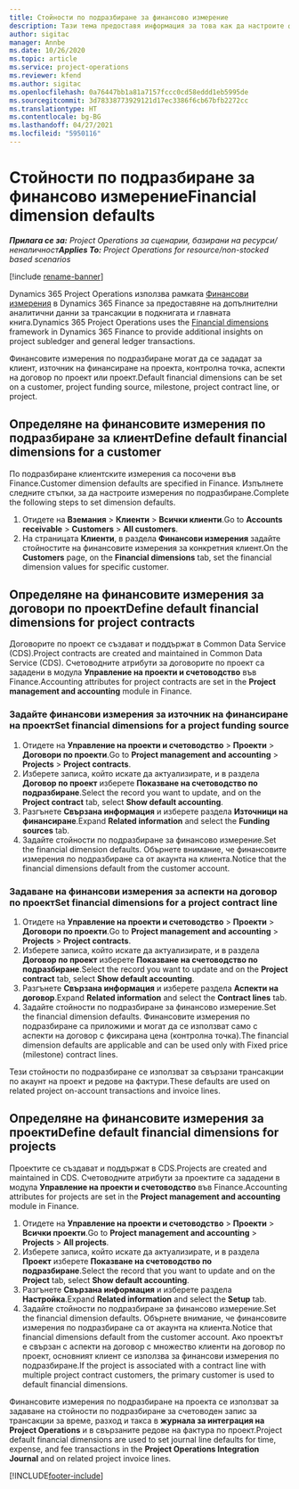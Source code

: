 ```yaml
---
title: Стойности по подразбиране за финансово измерение
description: Тази тема предоставя информация за това как да настроите финансовите измерения по подразбиране.
author: sigitac
manager: Annbe
ms.date: 10/26/2020
ms.topic: article
ms.service: project-operations
ms.reviewer: kfend
ms.author: sigitac
ms.openlocfilehash: 0a76447bb1a81a7157fccc0cd58eddd1eb5995de
ms.sourcegitcommit: 3d78338773929121d17ec3386f6cb67bfb2272cc
ms.translationtype: HT
ms.contentlocale: bg-BG
ms.lasthandoff: 04/27/2021
ms.locfileid: "5950116"
---
```

# <a name="financial-dimension-defaults"></a><span data-ttu-id="23d2b-103">Стойности по подразбиране за финансово измерение</span><span class="sxs-lookup"><span data-stu-id="23d2b-103">Financial dimension defaults</span></span>

<span data-ttu-id="23d2b-104">_**Прилага се за:** Project Operations за сценарии, базирани на ресурси/неналичност_</span><span class="sxs-lookup"><span data-stu-id="23d2b-104">_**Applies To:** Project Operations for resource/non-stocked based scenarios_</span></span>

[!include [rename-banner](~/includes/cc-data-platform-banner.md)]

<span data-ttu-id="23d2b-105">Dynamics 365 Project Operations използва рамката [Финансови измерения](/dynamics365/finance/general-ledger/financial-dimensions) в Dynamics 365 Finance за предоставяне на допълнителни аналитични данни за трансакции в подкнигата и главната книга.</span><span class="sxs-lookup"><span data-stu-id="23d2b-105">Dynamics 365 Project Operations uses the [Financial dimensions](/dynamics365/finance/general-ledger/financial-dimensions) framework in Dynamics 365 Finance to provide additional insights on project subledger and general ledger transactions.</span></span>

<span data-ttu-id="23d2b-106">Финансовите измерения по подразбиране могат да се зададат за клиент, източник на финансиране на проекта, контролна точка, аспекти на договор по проект или проект.</span><span class="sxs-lookup"><span data-stu-id="23d2b-106">Default financial dimensions can be set on a customer, project funding source, milestone, project contract line, or project.</span></span>

## <a name="define-default-financial-dimensions-for-a-customer"></a><span data-ttu-id="23d2b-107">Определяне на финансовите измерения по подразбиране за клиент</span><span class="sxs-lookup"><span data-stu-id="23d2b-107">Define default financial dimensions for a customer</span></span>

<span data-ttu-id="23d2b-108">По подразбиране клиентските измерения са посочени във Finance.</span><span class="sxs-lookup"><span data-stu-id="23d2b-108">Customer dimension defaults are specified in Finance.</span></span> <span data-ttu-id="23d2b-109">Изпълнете следните стъпки, за да настроите измерения по подразбиране.</span><span class="sxs-lookup"><span data-stu-id="23d2b-109">Complete the following steps to set dimension defaults.</span></span>

1. <span data-ttu-id="23d2b-110">Отидете на **Вземания** > **Клиенти** > **Всички клиенти**.</span><span class="sxs-lookup"><span data-stu-id="23d2b-110">Go to **Accounts receivable** > **Customers** > **All customers**.</span></span>
2. <span data-ttu-id="23d2b-111">На страницата **Клиенти**, в раздела **Финансови измерения** задайте стойностите на финансовите измерения за конкретния клиент.</span><span class="sxs-lookup"><span data-stu-id="23d2b-111">On the **Customers** page, on the **Financial dimensions** tab, set the financial dimension values for specific customer.</span></span>

## <a name="define-default-financial-dimensions-for-project-contracts"></a><span data-ttu-id="23d2b-112">Определяне на финансовите измерения за договори по проект</span><span class="sxs-lookup"><span data-stu-id="23d2b-112">Define default financial dimensions for project contracts</span></span>

<span data-ttu-id="23d2b-113">Договорите по проект се създават и поддържат в Common Data Service (CDS).</span><span class="sxs-lookup"><span data-stu-id="23d2b-113">Project contracts are created and maintained in Common Data Service (CDS).</span></span> <span data-ttu-id="23d2b-114">Счетоводните атрибути за договорите по проект са зададени в модула **Управление на проекти и счетоводство** във Finance.</span><span class="sxs-lookup"><span data-stu-id="23d2b-114">Accounting attributes for project contracts are set in the **Project management and accounting** module in Finance.</span></span>

### <a name="set-financial-dimensions-for-a-project-funding-source"></a><span data-ttu-id="23d2b-115">Задайте финансови измерения за източник на финансиране на проект</span><span class="sxs-lookup"><span data-stu-id="23d2b-115">Set financial dimensions for a project funding source</span></span>

1. <span data-ttu-id="23d2b-116">Отидете на **Управление на проекти и счетоводство** > **Проекти** > **Договори по проекти**.</span><span class="sxs-lookup"><span data-stu-id="23d2b-116">Go to **Project management and accounting** > **Projects** > **Project contracts**.</span></span>
2. <span data-ttu-id="23d2b-117">Изберете записа, който искате да актуализирате, и в раздела **Договор по проект** изберете **Показване на счетоводство по подразбиране**.</span><span class="sxs-lookup"><span data-stu-id="23d2b-117">Select the record you want to update, and on the **Project contract** tab, select **Show default accounting**.</span></span>
3. <span data-ttu-id="23d2b-118">Разгънете **Свързана информация** и изберете раздела **Източници на финансиране**.</span><span class="sxs-lookup"><span data-stu-id="23d2b-118">Expand **Related information** and select the **Funding sources** tab.</span></span>
4. <span data-ttu-id="23d2b-119">Задайте стойности по подразбиране за финансово измерение.</span><span class="sxs-lookup"><span data-stu-id="23d2b-119">Set the financial dimension defaults.</span></span> <span data-ttu-id="23d2b-120">Обърнете внимание, че финансовите измерения по подразбиране са от акаунта на клиента.</span><span class="sxs-lookup"><span data-stu-id="23d2b-120">Notice that the financial dimensions default from the customer account.</span></span>

### <a name="set-financial-dimensions-for-a-project-contract-line"></a><span data-ttu-id="23d2b-121">Задаване на финансови измерения за аспекти на договор по проект</span><span class="sxs-lookup"><span data-stu-id="23d2b-121">Set financial dimensions for a project contract line</span></span>

1. <span data-ttu-id="23d2b-122">Отидете на **Управление на проекти и счетоводство** > **Проекти** > **Договори по проекти**.</span><span class="sxs-lookup"><span data-stu-id="23d2b-122">Go to **Project management and accounting** > **Projects** > **Project contracts**.</span></span>
2. <span data-ttu-id="23d2b-123">Изберете записа, който искате да актуализирате, и в раздела **Договор по проект** изберете **Показване на счетоводство по подразбиране**.</span><span class="sxs-lookup"><span data-stu-id="23d2b-123">Select the record you want to update and on the **Project contract** tab, select **Show default accounting**.</span></span>
3. <span data-ttu-id="23d2b-124">Разгънете **Свързана информация** и изберете раздела **Аспекти на договор**.</span><span class="sxs-lookup"><span data-stu-id="23d2b-124">Expand **Related information** and select the **Contract lines** tab.</span></span>
4. <span data-ttu-id="23d2b-125">Задайте стойности по подразбиране за финансово измерение.</span><span class="sxs-lookup"><span data-stu-id="23d2b-125">Set the financial dimension defaults.</span></span> <span data-ttu-id="23d2b-126">Финансовите измерения по подразбиране са приложими и могат да се използват само с аспекти на договор с фиксирана цена (контролна точка).</span><span class="sxs-lookup"><span data-stu-id="23d2b-126">The financial dimension defaults are applicable and can be used only with Fixed price (milestone) contract lines.</span></span>

<span data-ttu-id="23d2b-127">Тези стойности по подразбиране се използват за свързани трансакции по акаунт на проект и редове на фактури.</span><span class="sxs-lookup"><span data-stu-id="23d2b-127">These defaults are used on related project on-account transactions and invoice lines.</span></span>

## <a name="define-default-financial-dimensions-for-projects"></a><span data-ttu-id="23d2b-128">Определяне на финансовите измерения за проекти</span><span class="sxs-lookup"><span data-stu-id="23d2b-128">Define default financial dimensions for projects</span></span>

<span data-ttu-id="23d2b-129">Проектите се създават и поддържат в CDS.</span><span class="sxs-lookup"><span data-stu-id="23d2b-129">Projects are created and maintained in CDS.</span></span> <span data-ttu-id="23d2b-130">Счетоводните атрибути за проектите са зададени в модула **Управление на проекти и счетоводство** във Finance.</span><span class="sxs-lookup"><span data-stu-id="23d2b-130">Accounting attributes for projects are set in the **Project management and accounting** module in Finance.</span></span>

1. <span data-ttu-id="23d2b-131">Отидете на **Управление на проекти и счетоводство** > **Проекти** > **Всички проекти**.</span><span class="sxs-lookup"><span data-stu-id="23d2b-131">Go to **Project management and accounting** > **Projects** > **All projects**.</span></span>
2. <span data-ttu-id="23d2b-132">Изберете записа, който искате да актуализирате, и в раздела **Проект** изберете **Показване на счетоводство по подразбиране**.</span><span class="sxs-lookup"><span data-stu-id="23d2b-132">Select the record that you want to update and on the **Project** tab, select **Show default accounting**.</span></span>
3. <span data-ttu-id="23d2b-133">Разгънете **Свързана информация** и изберете раздела **Настройка**.</span><span class="sxs-lookup"><span data-stu-id="23d2b-133">Expand **Related information** and select the **Setup** tab.</span></span>
4. <span data-ttu-id="23d2b-134">Задайте стойности по подразбиране за финансово измерение.</span><span class="sxs-lookup"><span data-stu-id="23d2b-134">Set the financial dimension defaults.</span></span> <span data-ttu-id="23d2b-135">Обърнете внимание, че финансовите измерения по подразбиране са от акаунта на клиента.</span><span class="sxs-lookup"><span data-stu-id="23d2b-135">Notice that financial dimensions default from the customer account.</span></span> <span data-ttu-id="23d2b-136">Ако проектът е свързан с аспекти на договор с множество клиенти на договор по проект, основният клиент се използва за финансови измерения по подразбиране.</span><span class="sxs-lookup"><span data-stu-id="23d2b-136">If the project is associated with a contract line with multiple project contract customers, the primary customer is used to default financial dimensions.</span></span>

<span data-ttu-id="23d2b-137">Финансовите измерения по подразбиране на проекта се използват за задаване на стойности по подразбиране за счетоводен запис за трансакции за време, разход и такса в **журнала за интеграция на Project Operations** и в свързаните редове на фактура по проект.</span><span class="sxs-lookup"><span data-stu-id="23d2b-137">Project default financial dimensions are used to set journal line defaults for time, expense, and fee transactions in the **Project Operations Integration Journal** and on related project invoice lines.</span></span>


[!INCLUDE[footer-include](../includes/footer-banner.md)]